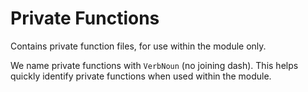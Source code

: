 ﻿# Private Functions

Contains private function files, for use within the module only.

We name private functions with `VerbNoun` (no joining dash). This helps quickly identify private functions when used within the module.
